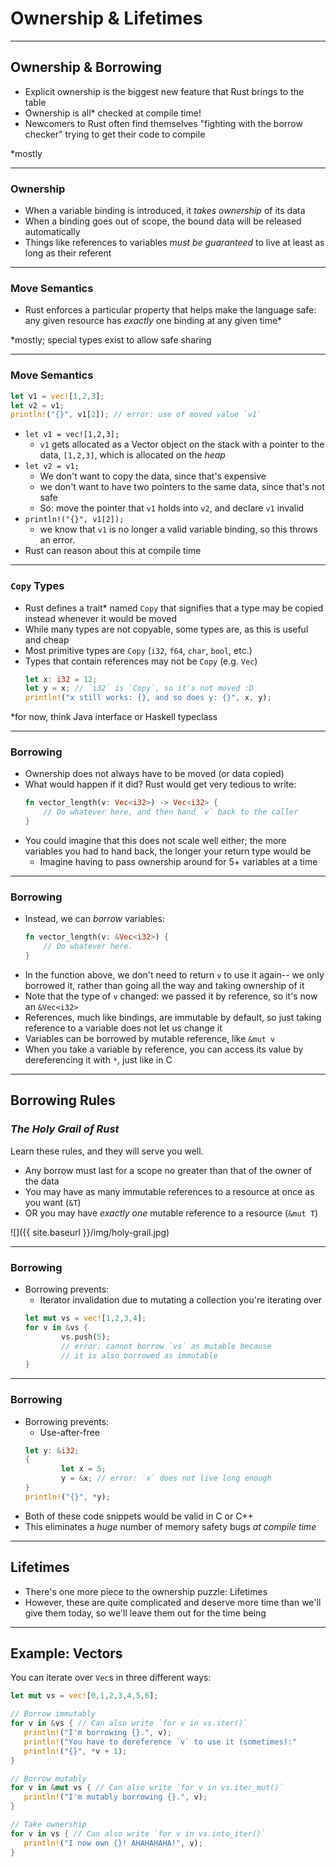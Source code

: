 # Ownership & Lifetimes #

---
## Ownership & Borrowing ##

- Explicit ownership is the biggest new feature that Rust brings to the table
- Ownership is all* checked at compile time!
- Newcomers to Rust often find themselves "fighting with the borrow checker"
   trying to get their code to compile

*mostly

---
### Ownership ###

- When a variable binding is introduced, it _takes ownership_ of its data
- When a binding goes out of scope, the bound data will be released
   automatically
- Things like references to variables _must be guaranteed_ to live at least as
   long as their referent

---
### Move Semantics ###

- Rust enforces a particular property that helps make the language safe: any
   given resource has _exactly_ one binding at any given time*

*mostly; special types exist to allow safe sharing

---
### Move Semantics ###

```rust
let v1 = vec![1,2,3];
let v2 = v1;
println!("{}", v1[2]); // error: use of moved value `v1`
```

- `let v1 = vec![1,2,3];`
    - `v1` gets allocated as a Vector object on the stack with a pointer to the data,
`[1,2,3]`, which is allocated on the _heap_
- `let v2 = v1;`
    - We don't want to copy the data, since that's expensive
    - we don't want to have two pointers to the same data, since that's not safe
    - So: move the pointer that `v1` holds into `v2`, and declare `v1` invalid
- `println!("{}", v1[2]);`
    - we know that `v1` is no longer a valid variable binding, so this throws an error.
- Rust can reason about this at compile time

---
### `Copy` Types ###

- Rust defines a trait* named `Copy` that signifies that a type may be copied
   instead whenever it would be moved
- While many types are not copyable, some types are, as this is useful and cheap
- Most primitive types are `Copy` (`i32`, `f64`, `char`, `bool`, etc.)
- Types that contain references may not be `Copy` (e.g. `Vec`)
    ```rust
    let x: i32 = 12;
    let y = x; // `i32` is `Copy`, so it's not moved :D
    println!("x still works: {}, and so does y: {}", x, y);
    ```

*for now, think Java interface or Haskell typeclass

---
### Borrowing ###

- Ownership does not always have to be moved (or data copied)
- What would happen if it did? Rust would get very tedious to write:
    ```rust
    fn vector_length(v: Vec<i32>) -> Vec<i32> {
        // Do whatever here, and then hand `v` back to the caller
    }
    ```
- You could imagine that this does not scale well either; the more variables
   you had to hand back, the longer your return type would be
   - Imagine having to pass ownership around for 5+ variables at a time

---
### Borrowing ###

- Instead, we can _borrow_ variables:
    ```rust
    fn vector_length(v: &Vec<i32>) {
        // Do whatever here.
    }
    ```
- In the function above, we don't need to return `v` to use it again-- we only
   borrowed it, rather than going all the way and taking ownership of it
- Note that the type of `v` changed: we passed it by reference, so it's now an
   `&Vec<i32>`
- References, much like bindings, are immutable by default, so just taking
   reference to a variable does not let us change it
- Variables can be borrowed by mutable reference, like `&mut v`
- When you take a variable by reference, you can access its value by
   dereferencing it with `*`, just like in C

---
## Borrowing Rules ##
### _The Holy Grail of Rust_ ###
Learn these rules, and they will serve you well.

- Any borrow must last for a scope no greater than that of the owner of the data
- You may have as many immutable references to a resource at once as you want (`&T`)
- OR you may have _exactly one_ mutable reference to a resource (`&mut T`)

![]({{ site.baseurl }}/img/holy-grail.jpg)

---
### Borrowing ###

- Borrowing prevents:
   - Iterator invalidation due to mutating a collection you're iterating over
    ```rust
    let mut vs = vec![1,2,3,4];
    for v in &vs {
            vs.push(5);
            // error: cannot borrow `vs` as mutable because
            // it is also borrowed as immutable
    }
    ```
---
### Borrowing ###

- Borrowing prevents:
   - Use-after-free
    ```rust
    let y: &i32;
    {
            let x = 5;
            y = &x; // error: `x` does not live long enough
    }
    println!("{}", *y);
    ```
- Both of these code snippets would be valid in C or C++
- This eliminates a _huge_ number of memory safety bugs _at compile time_

---
## Lifetimes ##

- There's one more piece to the ownership puzzle: Lifetimes
- However, these are quite complicated and deserve more time than we'll give
   them today, so we'll leave them out for the time being

---
## Example: Vectors ##

You can iterate over `Vec`s in three different ways:

```rust
let mut vs = vec![0,1,2,3,4,5,6];

// Borrow immutably
for v in &vs { // Can also write `for v in vs.iter()`
   println!("I'm borrowing {}.", v);
   println!("You have to dereference `v` to use it (sometimes):"
   println!("{}", *v + 1);
}

// Borrow mutably
for v in &mut vs { // Can also write `for v in vs.iter_mut()`
   println!("I'm mutably borrowing {}.", v);
}

// Take ownership
for v in vs { // Can also write `for v in vs.into_iter()`
   println!("I now own {}! AHAHAHAHA!", v);
}
```

